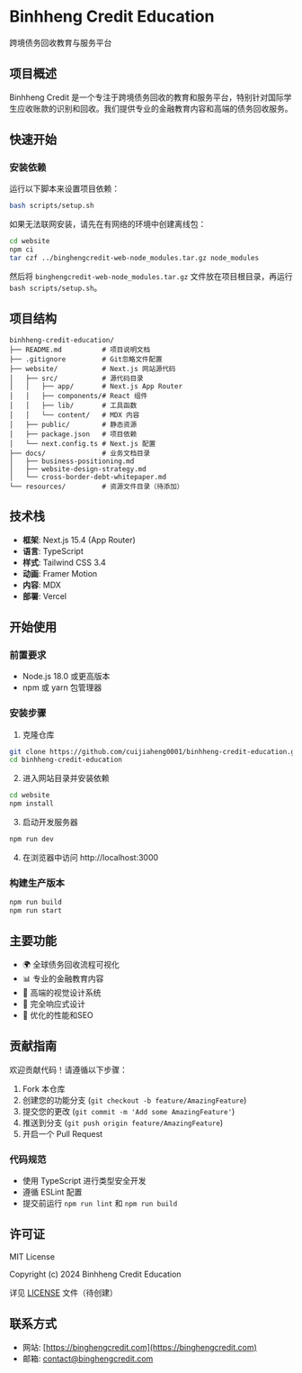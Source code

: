 # Binhheng Credit Education

跨境债务回收教育与服务平台

## 项目概述

Binhheng Credit 是一个专注于跨境债务回收的教育和服务平台，特别针对国际学生应收账款的识别和回收。我们提供专业的金融教育内容和高端的债务回收服务。

## 快速开始

### 安装依赖

运行以下脚本来设置项目依赖：

```bash
bash scripts/setup.sh
```

如果无法联网安装，请先在有网络的环境中创建离线包：

```bash
cd website
npm ci
tar czf ../binghengcredit-web-node_modules.tar.gz node_modules
```

然后将 `binghengcredit-web-node_modules.tar.gz` 文件放在项目根目录，再运行 `bash scripts/setup.sh`。

## 项目结构

```
binhheng-credit-education/
├── README.md          # 项目说明文档
├── .gitignore         # Git忽略文件配置
├── website/           # Next.js 网站源代码
│   ├── src/           # 源代码目录
│   │   ├── app/       # Next.js App Router
│   │   ├── components/# React 组件
│   │   ├── lib/       # 工具函数
│   │   └── content/   # MDX 内容
│   ├── public/        # 静态资源
│   ├── package.json   # 项目依赖
│   └── next.config.ts # Next.js 配置
├── docs/              # 业务文档目录
│   ├── business-positioning.md
│   ├── website-design-strategy.md
│   └── cross-border-debt-whitepaper.md
└── resources/         # 资源文件目录（待添加）
```

## 技术栈

- **框架**: Next.js 15.4 (App Router)
- **语言**: TypeScript
- **样式**: Tailwind CSS 3.4
- **动画**: Framer Motion
- **内容**: MDX
- **部署**: Vercel

## 开始使用

### 前置要求
- Node.js 18.0 或更高版本
- npm 或 yarn 包管理器

### 安装步骤

1. 克隆仓库
```bash
git clone https://github.com/cuijiaheng0001/binhheng-credit-education.git
cd binhheng-credit-education
```

2. 进入网站目录并安装依赖
```bash
cd website
npm install
```

3. 启动开发服务器
```bash
npm run dev
```

4. 在浏览器中访问 http://localhost:3000

### 构建生产版本

```bash
npm run build
npm run start
```

## 主要功能

- 🌍 全球债务回收流程可视化
- 📊 专业的金融教育内容
- 🎨 高端的视觉设计系统
- 📱 完全响应式设计
- 🚀 优化的性能和SEO

## 贡献指南

欢迎贡献代码！请遵循以下步骤：

1. Fork 本仓库
2. 创建您的功能分支 (`git checkout -b feature/AmazingFeature`)
3. 提交您的更改 (`git commit -m 'Add some AmazingFeature'`)
4. 推送到分支 (`git push origin feature/AmazingFeature`)
5. 开启一个 Pull Request

### 代码规范

- 使用 TypeScript 进行类型安全开发
- 遵循 ESLint 配置
- 提交前运行 `npm run lint` 和 `npm run build`

## 许可证

MIT License

Copyright (c) 2024 Binhheng Credit Education

详见 [LICENSE](LICENSE) 文件（待创建）

## 联系方式

- 网站: [https://binghengcredit.com](https://binghengcredit.com)
- 邮箱: contact@binghengcredit.com

